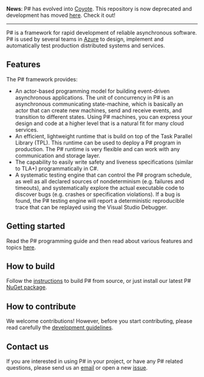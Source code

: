 **News**: P# has evolved into [Coyote](https://microsoft.github.io/coyote/). This repository is now deprecated and development has moved [here](https://github.com/microsoft/coyote). Check it out!

---

P# is a framework for rapid development of reliable asynchronous software. P# is used by several teams in [Azure](https://azure.microsoft.com/) to design, implement and automatically test production distributed systems and services.

## Features
The P# framework provides:
- An actor-based programming model for building event-driven asynchronous applications. The unit of concurrency in P# is an asynchronous communicating state-machine, which is basically an actor that can create new machines, send and receive events, and transition to different states. Using P# machines, you can express your design and code at a higher level that is a natural fit for many cloud services.
- An efficient, lightweight runtime that is build on top of the Task Parallel Library (TPL). This runtime can be used to deploy a P# program in production. The P# runtime is very flexible and can work with any communication and storage layer.
- The capability to easily write safety and liveness specifications (similar to TLA+) programmatically in C#.
- A systematic testing engine that can control the P# program schedule, as well as all declared sources of nondeterminism (e.g. failures and timeouts), and systematically explore the actual executable code to discover bugs (e.g. crashes or specification violations). If a bug is found, the P# testing engine will report a deterministic reproducible trace that can be replayed using the Visual Studio Debugger.

## Getting started
Read the P# programming guide and then read about various features and topics [here](Docs/README.md).

## How to build
Follow the [instructions](Docs/BuildInstructions.md) to build P# from source, or just install our latest P# [NuGet package](https://www.nuget.org/packages/Microsoft.PSharp/).

## How to contribute
We welcome contributions! However, before you start contributing, please read carefully the [development guidelines](Docs/Contributing.md).

## Contact us
If you are interested in using P# in your project, or have any P# related questions, please send us an [email](mailto:pdev@microsoft.com) or open a new [issue](https://github.com/p-org/PSharp/issues).
